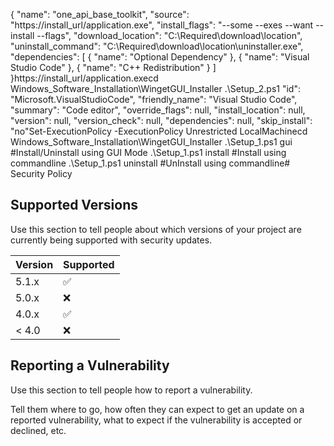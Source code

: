 {
"name": "one_api_base_toolkit",
"source": "https://install_url/application.exe",
"install_flags": "--some --exes --want --install --flags",
"download_location": "C:\\Required\\download\\location",
"uninstall_command": "C:\\Required\\download\\location\\uninstaller.exe",
"dependencies": [
{
"name": "Optional Dependency"
},
{
"name": "Visual Studio Code"
},
{
"name": "C++ Redistribution"
}
]
}https://install_url/application.execd Windows_Software_Installation\WingetGUI_Installer
.\Setup_2.ps1        "id": "Microsoft.VisualStudioCode",
        "friendly_name": "Visual Studio Code",
        "summary": "Code editor",
        "override_flags": null,
        "install_location": null,
        "version": null,
        "version_check": null,
        "dependencies": null,
        "skip_install": "no"Set-ExecutionPolicy -ExecutionPolicy Unrestricted LocalMachinecd Windows_Software_Installation\WingetGUI_Installer
.\Setup_1.ps1 gui       #Install/Uninstall using GUI Mode
.\Setup_1.ps1 install       #Install using commandline
.\Setup_1.ps1 uninstall     #UnInstall using commandline# Security Policy

## Supported Versions

Use this section to tell people about which versions of your project are
currently being supported with security updates.

| Version | Supported          |
| ------- | ------------------ |
| 5.1.x   | :white_check_mark: |
| 5.0.x   | :x:                |
| 4.0.x   | :white_check_mark: |
| < 4.0   | :x:                |

## Reporting a Vulnerability

Use this section to tell people how to report a vulnerability.

Tell them where to go, how often they can expect to get an update on a
reported vulnerability, what to expect if the vulnerability is accepted or
declined, etc.
